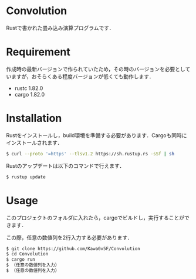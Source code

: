 # Convolution

Rustで書かれた畳み込み演算プログラムです．

# Requirement

作成時の最新バージョンで作られていたため，その時のバージョンを必要としていますが，おそらくある程度バージョンが低くても動作します．

* rustc 1.82.0
* cargo 1.82.0
 
# Installation

Rustをインストールし，build環境を準備する必要があります．Cargoも同時にインストールされます．

```bash
$ curl --proto '=https' --tlsv1.2 https://sh.rustup.rs -sSf | sh
```

Rustのアップデートは以下のコマンドで行えます．

```bash
$ rustup update
```

# Usage

このプロジェクトのフォルダに入れたら，cargoでビルドし，実行することができます．

この際，任意の数値列を2行入力する必要があります．

```bash
$ git clone https://github.com/Kawa0x5F/Convolution
$ cd Convolution
$ cargo run
$ （任意の数値列を入力）
$ （任意の数値列を入力）
```
